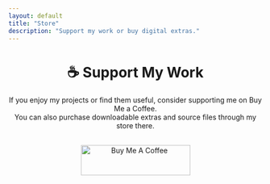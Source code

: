 ```yaml
---
layout: default
title: "Store"
description: "Support my work or buy digital extras."
---
```


<h1 style="text-align: center;">☕ Support My Work</h1>
<p style="text-align: center;">
  If you enjoy my projects or find them useful, consider supporting me on Buy Me a Coffee.<br>
  You can also purchase downloadable extras and source files through my store there.
</p>

<div style="text-align: center; margin-top: 30px;">
  <a href="https://www.buymeacoffee.com/Cottrell" target="_blank">
    <img src="https://cdn.buymeacoffee.com/buttons/v2/default-yellow.png" alt="Buy Me A Coffee" style="height: 60px; width: 217px;">
  </a>
</div>
